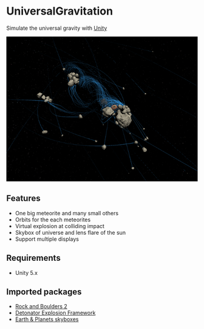 # UniversalGravitation

Simulate the universal gravity with [Unity](https://unity3d.com)

![screenshot](https://raw.githubusercontent.com/exawon/UniversalGravitation/master/screenshot.png)

## Features

- One big meteorite and many small others
- Orbits for the each meteorites
- Virtual explosion at colliding impact
- Skybox of universe and lens flare of the sun
- Support multiple displays

## Requirements

- Unity 5.x

## Imported packages

- [Rock and Boulders 2](http://u3d.as/47g)
- [Detonator Explosion Framework](http://u3d.as/1qK)
- [Earth & Planets skyboxes](http://u3d.as/nxx)
